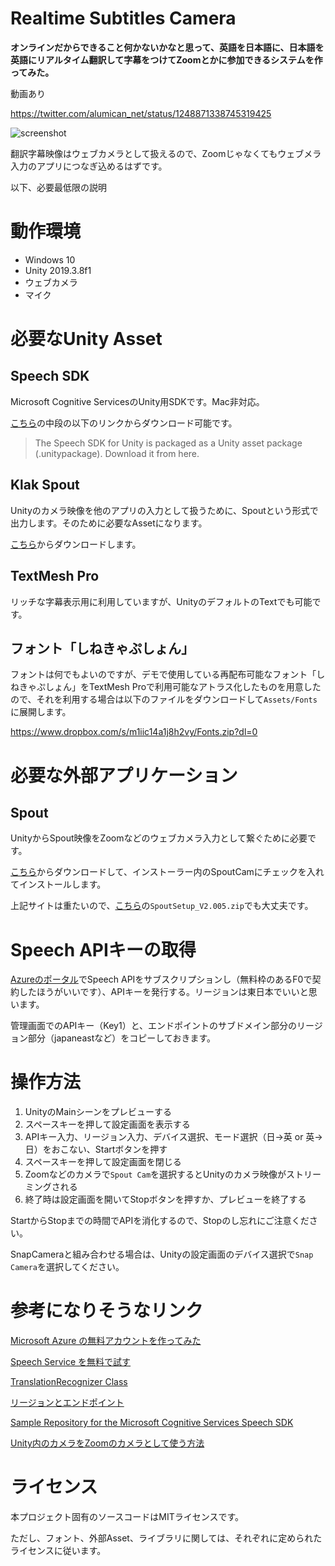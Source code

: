 # Realtime Subtitles Camera

**オンラインだからできること何かないかなと思って、英語を日本語に、日本語を英語にリアルタイム翻訳して字幕をつけてZoomとかに参加できるシステムを作ってみた。**

動画あり

https://twitter.com/alumican_net/status/1248871338745319425

![screenshot](https://user-images.githubusercontent.com/172811/79047898-73326100-7c54-11ea-8f61-84c492d4d30e.png)

翻訳字幕映像はウェブカメラとして扱えるので、Zoomじゃなくてもウェブメラ入力のアプリにつなぎ込めるはずです。

以下、必要最低限の説明

# 動作環境

- Windows 10
- Unity 2019.3.8f1
- ウェブカメラ
- マイク

# 必要なUnity Asset

## Speech SDK

Microsoft Cognitive ServicesのUnity用SDKです。Mac非対応。

[こちら](https://github.com/Azure-Samples/cognitive-services-speech-sdk/tree/master/quickstart/csharp/unity/from-microphone)の中段の以下のリンクからダウンロード可能です。

> The Speech SDK for Unity is packaged as a Unity asset package (.unitypackage). Download it from here.

## Klak Spout

Unityのカメラ映像を他のアプリの入力として扱うために、Spoutという形式で出力します。そのために必要なAssetになります。

[こちら](https://github.com/keijiro/KlakSpout)からダウンロードします。

## TextMesh Pro

リッチな字幕表示用に利用していますが、UnityのデフォルトのTextでも可能です。

## フォント「しねきゃぷしょん」
フォントは何でもよいのですが、デモで使用している再配布可能なフォント「しねきゃぷしょん」をTextMesh Proで利用可能なアトラス化したものを用意したので、それを利用する場合は以下のファイルをダウンロードして`Assets/Fonts`に展開します。

https://www.dropbox.com/s/m1iic14a1j8h2vy/Fonts.zip?dl=0

# 必要な外部アプリケーション

## Spout

UnityからSpout映像をZoomなどのウェブカメラ入力として繋ぐために必要です。

[こちら](https://spout.zeal.co/download-software/)からダウンロードして、インストーラー内のSpoutCamにチェックを入れてインストールします。

上記サイトは重たいので、[こちら](https://github.com/leadedge/Spout2/tree/master/INSTALLATIONS/SPOUT%202)の`SpoutSetup_V2.005.zip`でも大丈夫です。

# Speech APIキーの取得

[Azureのポータル](https://portal.azure.com/)でSpeech APIをサブスクリプションし（無料枠のあるF0で契約したほうがいいです）、APIキーを発行する。リージョンは東日本でいいと思います。

管理画面でのAPIキー（Key1）と、エンドポイントのサブドメイン部分のリージョン部分（japaneastなど）をコピーしておきます。

# 操作方法

1. UnityのMainシーンをプレビューする
2. スペースキーを押して設定画面を表示する
3. APIキー入力、リージョン入力、デバイス選択、モード選択（日→英 or 英→日）をおこない、Startボタンを押す
4. スペースキーを押して設定画面を閉じる
5. Zoomなどのカメラで`Spout Cam`を選択するとUnityのカメラ映像がストリーミングされる
6. 終了時は設定画面を開いてStopボタンを押すか、プレビューを終了する

StartからStopまでの時間でAPIを消化するので、Stopのし忘れにご注意ください。

SnapCameraと組み合わせる場合は、Unityの設定画面のデバイス選択で`Snap Camera`を選択してください。

# 参考になりそうなリンク

[Microsoft Azure の無料アカウントを作ってみた
](https://qiita.com/shinyay/items/a6106936b4a640ab0dc4)

[Speech Service を無料で試す](https://docs.microsoft.com/ja-jp/azure/cognitive-services/speech-service/get-started)

[TranslationRecognizer Class](https://docs.microsoft.com/en-us/dotnet/api/microsoft.cognitiveservices.speech.translation.translationrecognizer?view=azure-dotnet)

[リージョンとエンドポイント](https://docs.microsoft.com/ja-jp/azure/cognitive-services/speech-service/rest-speech-to-text#regions-and-endpoints)

[Sample Repository for the Microsoft Cognitive Services Speech SDK](https://github.com/Azure-Samples/cognitive-services-speech-sdk)

[Unity内のカメラをZoomのカメラとして使う方法](https://qiita.com/yukihiko_a/items/81883d2a01af6e4637e5)

# ライセンス
本プロジェクト固有のソースコードはMITライセンスです。

ただし、フォント、外部Asset、ライブラリに関しては、それぞれに定められたライセンスに従います。
